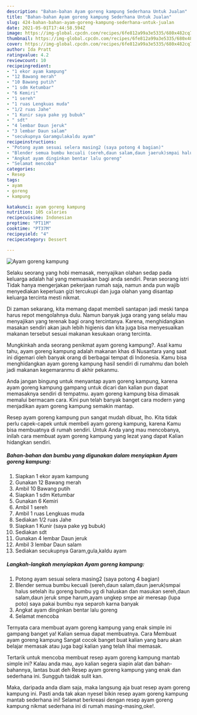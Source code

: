 ```yaml
---
description: "Bahan-bahan Ayam goreng kampung Sederhana Untuk Jualan"
title: "Bahan-bahan Ayam goreng kampung Sederhana Untuk Jualan"
slug: 424-bahan-bahan-ayam-goreng-kampung-sederhana-untuk-jualan
date: 2021-05-01T17:44:58.594Z
image: https://img-global.cpcdn.com/recipes/6fe812a99a3e5335/680x482cq70/ayam-goreng-kampung-foto-resep-utama.jpg
thumbnail: https://img-global.cpcdn.com/recipes/6fe812a99a3e5335/680x482cq70/ayam-goreng-kampung-foto-resep-utama.jpg
cover: https://img-global.cpcdn.com/recipes/6fe812a99a3e5335/680x482cq70/ayam-goreng-kampung-foto-resep-utama.jpg
author: Ida Pratt
ratingvalue: 4.2
reviewcount: 10
recipeingredient:
- "1 ekor ayam kampung"
- "12 Bawang merah"
- "10 Bawang putih"
- "1 sdm Ketumbar"
- "6 Kemiri"
- "1 sereh"
- "1 ruas Lengkuas muda"
- "1/2 ruas Jahe"
- "1 Kunir saya pake yg bubuk"
- " sdt"
- "4 lembar Daun jeruk"
- "3 lembar Daun salam"
- "secukupnya Garamgulakaldu ayam"
recipeinstructions:
- "Potong ayam sesuai selera masing2 (saya potong 4 bagian)"
- "Blender semua bumbu kecuali (sereh,daun salam,daun jaeruk)smpai halus setelah itu goreng bumbu yg di haluskan dan masukan sereh,daun salam,daun jeruk smpe harum,ayam ungkep smpe air meresap (lupa poto) saya pakai bumbu nya separoh karna banyak"
- "Angkat ayam dinginkan bentar lalu goreng"
- "Selamat mencoba"
categories:
- Resep
tags:
- ayam
- goreng
- kampung

katakunci: ayam goreng kampung 
nutrition: 105 calories
recipecuisine: Indonesian
preptime: "PT11M"
cooktime: "PT37M"
recipeyield: "4"
recipecategory: Dessert

---
```



![Ayam goreng kampung](https://img-global.cpcdn.com/recipes/6fe812a99a3e5335/680x482cq70/ayam-goreng-kampung-foto-resep-utama.jpg)

Selaku seorang yang hobi memasak, menyajikan olahan sedap pada keluarga adalah hal yang memuaskan bagi anda sendiri. Peran seorang istri Tidak hanya mengerjakan pekerjaan rumah saja, namun anda pun wajib menyediakan keperluan gizi tercukupi dan juga olahan yang disantap keluarga tercinta mesti nikmat.

Di zaman  sekarang, kita memang dapat membeli santapan jadi meski tanpa harus repot mengolahnya dulu. Namun banyak juga orang yang selalu mau menyajikan yang terenak bagi orang tercintanya. Karena, menghidangkan masakan sendiri akan jauh lebih higienis dan kita juga bisa menyesuaikan makanan tersebut sesuai makanan kesukaan orang tercinta. 



Mungkinkah anda seorang penikmat ayam goreng kampung?. Asal kamu tahu, ayam goreng kampung adalah makanan khas di Nusantara yang saat ini digemari oleh banyak orang di berbagai tempat di Indonesia. Kamu bisa menghidangkan ayam goreng kampung hasil sendiri di rumahmu dan boleh jadi makanan kegemaranmu di akhir pekanmu.

Anda jangan bingung untuk menyantap ayam goreng kampung, karena ayam goreng kampung gampang untuk dicari dan kalian pun dapat memasaknya sendiri di tempatmu. ayam goreng kampung bisa dimasak memalui bermacam cara. Kini pun telah banyak banget cara modern yang menjadikan ayam goreng kampung semakin mantap.

Resep ayam goreng kampung pun sangat mudah dibuat, lho. Kita tidak perlu capek-capek untuk membeli ayam goreng kampung, karena Kamu bisa membuatnya di rumah sendiri. Untuk Anda yang mau mencobanya, inilah cara membuat ayam goreng kampung yang lezat yang dapat Kalian hidangkan sendiri.

<!--inarticleads1-->

##### Bahan-bahan dan bumbu yang digunakan dalam menyiapkan Ayam goreng kampung:

1. Siapkan 1 ekor ayam kampung
1. Gunakan 12 Bawang merah
1. Ambil 10 Bawang putih
1. Siapkan 1 sdm Ketumbar
1. Gunakan 6 Kemiri
1. Ambil 1 sereh
1. Ambil 1 ruas Lengkuas muda
1. Sediakan 1/2 ruas Jahe
1. Siapkan 1 Kunir (saya pake yg bubuk)
1. Sediakan  sdt
1. Gunakan 4 lembar Daun jeruk
1. Ambil 3 lembar Daun salam
1. Sediakan secukupnya Garam,gula,kaldu ayam




<!--inarticleads2-->

##### Langkah-langkah menyiapkan Ayam goreng kampung:

1. Potong ayam sesuai selera masing2 (saya potong 4 bagian)
1. Blender semua bumbu kecuali (sereh,daun salam,daun jaeruk)smpai halus setelah itu goreng bumbu yg di haluskan dan masukan sereh,daun salam,daun jeruk smpe harum,ayam ungkep smpe air meresap (lupa poto) saya pakai bumbu nya separoh karna banyak
1. Angkat ayam dinginkan bentar lalu goreng
1. Selamat mencoba




Ternyata cara membuat ayam goreng kampung yang enak simple ini gampang banget ya! Kalian semua dapat membuatnya. Cara Membuat ayam goreng kampung Sangat cocok banget buat kalian yang baru akan belajar memasak atau juga bagi kalian yang telah lihai memasak.

Tertarik untuk mencoba membuat resep ayam goreng kampung mantab simple ini? Kalau anda mau, ayo kalian segera siapin alat dan bahan-bahannya, lantas buat deh Resep ayam goreng kampung yang enak dan sederhana ini. Sungguh taidak sulit kan. 

Maka, daripada anda diam saja, maka langsung aja buat resep ayam goreng kampung ini. Pasti anda tak akan nyesel bikin resep ayam goreng kampung mantab sederhana ini! Selamat berkreasi dengan resep ayam goreng kampung nikmat sederhana ini di rumah masing-masing,oke!.


